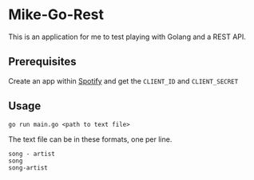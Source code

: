 # Mike-Go-Rest

This is an application for me to test playing with Golang and a REST API.

## Prerequisites

Create an app within [Spotify](https://developer.spotify.com/dashboard) and get the ```CLIENT_ID``` and ```CLIENT_SECRET```

## Usage

```go run main.go <path to text file>```

The text file can be in these formats, one per line.

``` 
song - artist
song
song-artist
```